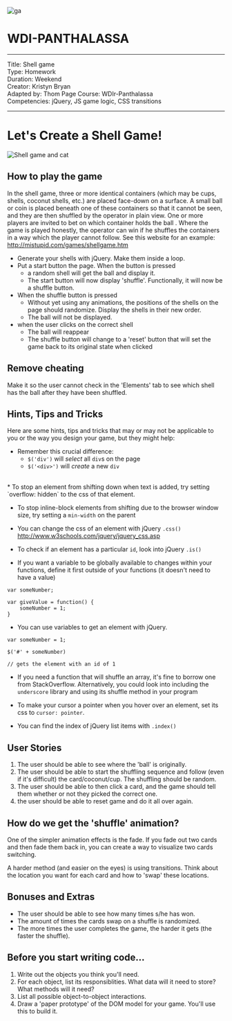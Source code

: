 ![ga](http://mobbook.generalassemb.ly/ga_cog.png)

# WDI-PANTHALASSA

---
Title: Shell game<br>
Type: Homework<br>
Duration: Weekend <br>
Creator: Kristyn Bryan <br>
Adapted by: Thom Page
Course: WDIr-Panthalassa<br>
Competencies: jQuery, JS game logic, CSS transitions<br>

---



# Let's Create a Shell Game!

![Shell game and cat](https://encrypted-tbn3.gstatic.com/images?q=tbn:ANd9GcS2L-3nfFsTsQtoeeN4XGFheORdbLpmAH6eU3lbpeYSK9AR1EGn)

## How to play the game
In the shell game, three or more identical containers (which may be cups, shells, coconut shells, etc.) are placed face-down on a surface. 
A small ball or coin is placed beneath one of these containers so that it cannot be seen, and they are then shuffled by the operator in plain view. 
One or more players are invited to bet on which container holds the ball . 
Where the game is played honestly, the operator can win if he shuffles the containers in a way which the player cannot follow.
See this website for an example: http://mistupid.com/games/shellgame.htm



* Generate your shells with jQuery. Make them inside a loop.
* Put a start button the page. When the button is pressed
	* a random shell will get the ball and display it.
	* The start button will now display 'shuffle'. Functionally, it will now be a shuffle button.
* When the shuffle button is pressed
	* Without yet using any animations, the positions of the shells on the page should randomize. Display the shells in their new order.
	* The ball will not be displayed.
* when the user clicks on the correct shell
	* The ball will reappear
	* The shuffle button will change to a 'reset' button that will set the game back to its original state when clicked


	
	
## Remove cheating
Make it so the user cannot check in the 'Elements' tab to see which shell has the ball after they have been shuffled.


## Hints, Tips and Tricks

Here are some hints, tips and tricks that may or may not be applicable to you or the way you design your game, but they might help:

* Remember this crucial difference:
	* `$('div')` will _select_ all `div`s on the page
	* `$('<div>')` will _create_ a new `div`  
<br>
* To stop an element from shifting down when text is added, try
setting `overflow: hidden` to the css of that element.

* To stop inline-block elements from shifting due to the browser window size, try setting a `min-width` on the parent

* You can change the css of an element with jQuery `.css()`
http://www.w3schools.com/jquery/jquery_css.asp

* To check if an element has a particular `id`, look into jQuery `.is()`

* If you want a variable to be globally available to changes within your functions, define it first outside of your functions (it doesn't need to have a value)

```
var someNumber;

var giveValue = function() {
	someNumber = 1;	
}
```

* You can use variables to get an element with jQuery.

```
var someNumber = 1;

$('#' + someNumber)

// gets the element with an id of 1
```

* If you need a function that will shuffle an array, it's fine to borrow one from StackOverflow. Alternatively, you could look into including the `underscore` library and using its shuffle method in your program

* To make your cursor a pointer when you hover over an element, set its css to `cursor: pointer`.

* You can find the index of jQuery list items with `.index()`






## User Stories

1. The user should be able to see where the 'ball' is originally.
2. The user should be able to start the shuffling sequence and follow (even if it's difficult) the card/coconut/cup. The shuffling should be random.
3. The user should be able to then click a card, and the game should tell them whether or not they picked the correct one.
4. the user should be able to reset game and do it all over again. 

## How do we get the 'shuffle' animation?

One of the simpler animation effects is the fade. If you fade out two cards and then fade them back in, you can create a way to visualize two cards switching. 

A harder method (and easier on the eyes) is using transitions. Think about the location you want for each card and how to 'swap' these locations. 

## Bonuses and Extras

- The user should be able to see how many times s/he has won.
- The amount of times the cards swap on a shuffle is randomized.
- The more times the user completes the game, the harder it gets (the faster the shuffle).

## Before you start writing code...

1. Write out the objects you think you'll need.
2. For each object, list its responsiblities.  What data will it need to store?  What methods will it need?
3. List all possible object-to-object interactions.
4. Draw a 'paper prototype' of the DOM model for your game.  You'll use this to build it.